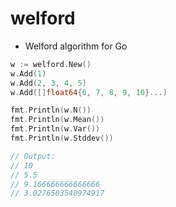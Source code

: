 # welford

 * Welford algorithm for Go


```go
w := welford.New()
w.Add(1)
w.Add(2, 3, 4, 5)
w.Add([]float64{6, 7, 8, 9, 10}...)

fmt.Println(w.N())
fmt.Println(w.Mean())
fmt.Println(w.Var())
fmt.Println(w.Stddev())

// Output:
// 10
// 5.5
// 9.166666666666666
// 3.0276503540974917
```